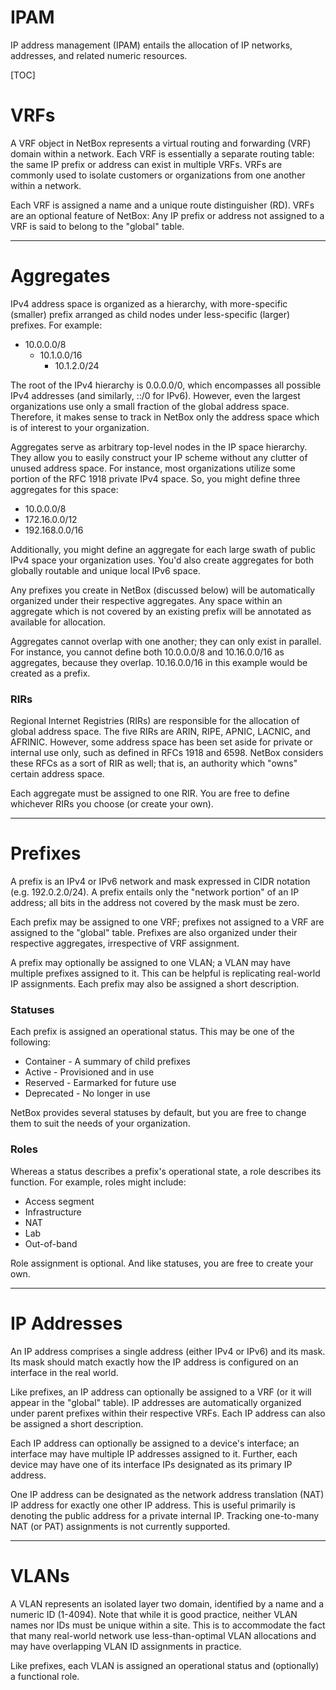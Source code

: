 <h1>IPAM</h1>

IP address management (IPAM) entails the allocation of IP networks, addresses, and related numeric resources.

[TOC]

# VRFs

A VRF object in NetBox represents a virtual routing and forwarding (VRF) domain within a network. Each VRF is essentially a separate routing table: the same IP prefix or address can exist in multiple VRFs. VRFs are commonly used to isolate customers or organizations from one another within a network.

Each VRF is assigned a name and a unique route distinguisher (RD). VRFs are an optional feature of NetBox: Any IP prefix or address not assigned to a VRF is said to belong to the "global" table.

---

# Aggregates

IPv4 address space is organized as a hierarchy, with more-specific (smaller) prefix arranged as child nodes under less-specific (larger) prefixes. For example:

* 10.0.0.0/8
    * 10.1.0.0/16
        * 10.1.2.0/24

The root of the IPv4 hierarchy is 0.0.0.0/0, which encompasses all possible IPv4 addresses (and similarly, ::/0 for IPv6). However, even the largest organizations use only a small fraction of the global address space. Therefore, it makes sense to track in NetBox only the address space which is of interest to your organization.

Aggregates serve as arbitrary top-level nodes in the IP space hierarchy. They allow you to easily construct your IP scheme without any clutter of unused address space. For instance, most organizations utilize some portion of the RFC 1918 private IPv4 space. So, you might define three aggregates for this space:

* 10.0.0.0/8
* 172.16.0.0/12
* 192.168.0.0/16

Additionally, you might define an aggregate for each large swath of public IPv4 space your organization uses. You'd also create aggregates for both globally routable and unique local IPv6 space.

Any prefixes you create in NetBox (discussed below) will be automatically organized under their respective aggregates. Any space within an aggregate which is not covered by an existing prefix will be annotated as available for allocation.

Aggregates cannot overlap with one another; they can only exist in parallel. For instance, you cannot define both 10.0.0.0/8 and 10.16.0.0/16 as aggregates, because they overlap. 10.16.0.0/16 in this example would be created as a prefix.

### RIRs

Regional Internet Registries (RIRs) are responsible for the allocation of global address space. The five RIRs are ARIN, RIPE, APNIC, LACNIC, and AFRINIC. However, some address space has been set aside for private or internal use only, such as defined in RFCs 1918 and 6598. NetBox considers these RFCs as a sort of RIR as well; that is, an authority which "owns" certain address space.

Each aggregate must be assigned to one RIR. You are free to define whichever RIRs you choose (or create your own).

---

# Prefixes

A prefix is an IPv4 or IPv6 network and mask expressed in CIDR notation (e.g. 192.0.2.0/24). A prefix entails only the "network portion" of an IP address; all bits in the address not covered by the mask must be zero.

Each prefix may be assigned to one VRF; prefixes not assigned to a VRF are assigned to the "global" table. Prefixes are also organized under their respective aggregates, irrespective of VRF assignment.

A prefix may optionally be assigned to one VLAN; a VLAN may have multiple prefixes assigned to it. This can be helpful is replicating real-world IP assignments. Each prefix may also be assigned a short description.

### Statuses

Each prefix is assigned an operational status. This may be one of the following:

* Container - A summary of child prefixes
* Active - Provisioned and in use
* Reserved - Earmarked for future use
* Deprecated - No longer in use

NetBox provides several statuses by default, but you are free to change them to suit the needs of your organization.

### Roles

Whereas a status describes a prefix's operational state, a role describes its function. For example, roles might include:

* Access segment
* Infrastructure
* NAT
* Lab
* Out-of-band

Role assignment is optional. And like statuses, you are free to create your own.

---

# IP Addresses

An IP address comprises a single address (either IPv4 or IPv6) and its mask. Its mask should match exactly how the IP address is configured on an interface in the real world.

Like prefixes, an IP address can optionally be assigned to a VRF (or it will appear in the "global" table). IP addresses are automatically organized under parent prefixes within their respective VRFs. Each IP address can also be assigned a short description.

Each IP address can optionally be assigned to a device's interface; an interface may have multiple IP addresses assigned to it. Further, each device may have one of its interface IPs designated as its primary IP address.

One IP address can be designated as the network address translation (NAT) IP address for exactly one other IP address. This is useful primarily is denoting the public address for a private internal IP. Tracking one-to-many NAT (or PAT) assignments is not currently supported.

---

# VLANs

A VLAN represents an isolated layer two domain, identified by a name and a numeric ID (1-4094). Note that while it is good practice, neither VLAN names nor IDs must be unique within a site. This is to accommodate the fact that many real-world network use less-than-optimal VLAN allocations and may have overlapping VLAN ID assignments in practice.

Like prefixes, each VLAN is assigned an operational status and (optionally) a functional role.
